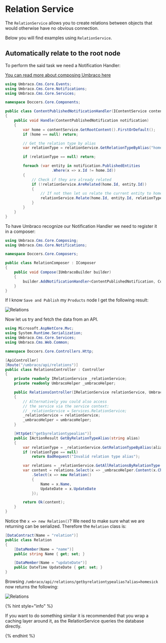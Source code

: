 # Relation Service

The `RelationService` allows you to create relations between objects that would otherwise have no obvious connection.

Below you will find examples using `RelationService`.

## Automatically relate to the root node

To perform the said task we need a Notification Handler:

[You can read more about composing Umbraco here](../../../implementation/composing.md)

```csharp
using Umbraco.Cms.Core.Events;
using Umbraco.Cms.Core.Notifications;
using Umbraco.Cms.Core.Services;

namespace Doccers.Core.Components;

public class ContentPublishedNotificationHandler(IContentService contentService, IRelationService relationService) : INotificationHandler<ContentPublishedNotification>
{
    public void Handle(ContentPublishedNotification notification)
    {
        var home = contentService.GetRootContent().FirstOrDefault();
        if (home == null) return;

        // Get the relation type by alias
        var relationType = relationService.GetRelationTypeByAlias("homesick");

        if (relationType == null) return;

        foreach (var entity in notification.PublishedEntities
                     .Where(x => x.Id != home.Id))
        {
            // Check if they are already related
            if (!relationService.AreRelated(home.Id, entity.Id))
            {
                // If not then let us relate the current entity to home
                relationService.Relate(home.Id, entity.Id, relationType);
            }
        }
    }
}
```

To have Umbraco recognize our Notification Handler we need to register it in a composer:

```csharp
using Umbraco.Cms.Core.Composing;
using Umbraco.Cms.Core.Notifications;

namespace Doccers.Core.Composers;

public class RelationComposer : IComposer
{
    public void Compose(IUmbracoBuilder builder)
    {
        builder.AddNotificationHandler<ContentPublishedNotification, ContentPublishedNotificationHandler>();
    }
}
```

If I know `Save and Publish` my `Products` node I get the following result:

![Relations](../../../../../10/umbraco-cms/reference/management/services/images/relations.PNG)

Now let us try and fetch the data from an API.

```csharp
using Microsoft.AspNetCore.Mvc;
using System.Runtime.Serialization;
using Umbraco.Cms.Core.Services;
using Umbraco.Cms.Web.Common;

namespace Doccers.Core.Controllers.Http;

[ApiController]
[Route("/umbraco/api/relations")]
public class RelationsController : Controller
{
    private readonly IRelationService _relationService;
    private readonly UmbracoHelper _umbracoHelper;

    public RelationsController(IRelationService relationService, UmbracoHelper umbracoHelper)
    {
        // Alternatively you could also access
        // the service via the service context:
        // _relationService = Services.RelationService;
        _relationService = relationService;
        _umbracoHelper = umbracoHelper;
    }

    [HttpGet("getbyrelationtypealias")]
    public IActionResult GetByRelationTypeAlias(string alias)
    {
        var relationType = _relationService.GetRelationTypeByAlias(alias);
        if (relationType == null)
            return BadRequest("Invalid relation type alias");

        var relations = _relationService.GetAllRelationsByRelationType(relationType.Id);
        var content = relations.Select(x => _umbracoHelper.Content(x.ChildId))
            .Select(x => new Relation()
            {
                Name = x.Name,
                UpdateDate = x.UpdateDate
            });

        return Ok(content);
    }
}
```

Notice the `x => new Relation()`? We need to make sure what we are returning can be serialized. Therefore the `Relation` class is:

```csharp
[DataContract(Name = "relation")]
public class Relation
{
    [DataMember(Name = "name")]
    public string Name { get; set; }

    [DataMember(Name = "updateDate")]
    public DateTime UpdateDate { get; set; }
}
```

Browsing `/umbraco/api/relations/getbyrelationtypealias?alias=homesick` now returns the following:

![Relations](../../../../../10/umbraco-cms/reference/management/services/images/relations-api.PNG)

{% hint style="info" %}

If you want to do something similar it is recommended that you wrap a caching layer around it, as the RelationService queries the database directly.

{% endhint %}
